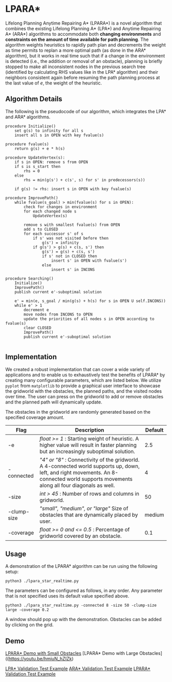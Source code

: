 # LPARA*
Lifelong Planning Anytime Repairing A* (LPARA*) is a novel algorithm that combines the existing Lifelong Planning A* (LPA*) and Anytime Repairing A* (ARA*) algorithms to accommodate both **changing environments** and **constraints on the amount of time available for path planning**. The algorithm weights heuristics to rapidly path plan and decrements the weight as time permits to replan a more optimal path (as done in the ARA* algorithm), but it works in real time such that if a change in the environment is detected (i.e., the addition or removal of an obstacle), planning is briefly stopped to make all inconsistent nodes in the previous search tree (identified by calculating RHS values like in the LPA* algorithm) and their neighbors consistent again before resuming the path planning process at the last value of _e_, the weight of the heuristic.  

## Algorithm Details
The following is the pseudocode of our algorithm, which integrates the LPA* and ARA* algorithms.
```
procedure Initialize()
    set g(s) to infinity for all s
    insert all s in OPEN with key fvalue(s)

procedure fvalue(s)
    return g(s) + e * h(s)

procedure UpdateVertex(s):
    if s in OPEN: remove s from OPEN
    if s is s_start then
        rhs = 0
    else
        rhs = min(g(s') + c(s', s) for s' in predecessors(s))
    
    if g(s) != rhs: insert s in OPEN with key fvalue(s)

procedure ImprovePath()
    while fvalue(s_goal) > min(fvalue(s) for s in OPEN):
        check for changes in environment
        for each changed node s
            UpdateVertex(s)

        remove s with smallest fvalue(s) from OPEN
        add s to CLOSED
        for each successor s' of s
            if s' was not visited before then
                g(s') = infinity
            if g(s') > g(s) + c(s, s') then
                g(s') = g(s) + c(s, s')
                if s' not in CLOSED then
                    insert s' in OPEN with fvalue(s')
                else
                    insert s' in INCONS

procedure Searching()
    Initialize()
    ImprovePath()
    publish current e'-suboptimal solution

    e' = min(e, s_goal / min(g(s) + h(s) for s in OPEN U self.INCONS))
    while e' > 1
        decrement e 
        move nodes from INCONS to OPEN
        update the priorities of all nodes s in OPEN according to fvalue(s)
        clear CLOSED
        ImprovePath()
        publish current e'-suboptimal solution


```
## Implementation
We created a robust implementation that can cover a wide variety of applications and to enable us to exhaustively test the benefits of LPARA* by creating many configurable parameters, which are listed below. We utilize `pyplot` from `matplotlib` to provide a graphical user interface to showcase the gridworld with the obstacles, the planned paths, and the visited nodes over time. The user can press on the gridworld to add or remove obstacles and the planned path will dynamically update. 

The obstacles in the gridworld are randomly generated based on the specified coverage amount.  

| Flag        | Description                                                                                                                                                                               | Default |
|-------------|-------------------------------------------------------------------------------------------------------------------------------------------------------------------------------------------|---------|
| -e          | _float >= 1_ : Starting weight of heuristic. A higher value will result in faster planning but an increasingly suboptimal solution.                                                       | 2.5     |
| -connected  | _"4" or "8"_ : Connectivity of the gridworld. A 4-connected world supports up, down, left, and right movements. An 8-connected world supports movements along all four diagonals as well. | 4       |
| -size       | _int > 45_ : Number of rows and columns in gridworld.                                                                                                                                     | 50      |
| -clump-size | _"small", "medium", or "large"_ Size of obstacles that are dynamically placed by user.                                                                                                    | medium  |
| -coverage   | _float >= 0 and <= 0.5_ : Percentage of gridworld covered by an obstacle.                                                                                                                 | 0.1     |     

## Usage
A demonstration of the LPARA* algorithm can be run using the following setup:
```
python3 ./lpara_star_realtime.py
```

The parameters can be configured as follows, in any order. Any parameter that is not specified uses its default value specified above.
```
python3 ./lpara_star_realtime.py -connected 8 -size 50 -clump-size  large -coverage 0.2
```
A window should pop up with the demonstration. Obstacles can be added by clicking on the grid.

## Demo
[LPARA* Demo with Small Obstacles](https://youtu.be/-YL-jlHuD-k)
[LPARA* Demo with Large Obstacles]((https://youtu.be/hmiuN_hZIZk)

[LPA* Validation Test Example](https://youtu.be/xlyuO17h2rM)
[ARA* Validation Test Example](https://youtu.be/A1dI_yH-PQI)
[LPARA* Validation Test Example](https://youtu.be/GEfqqgrk-Fo)




